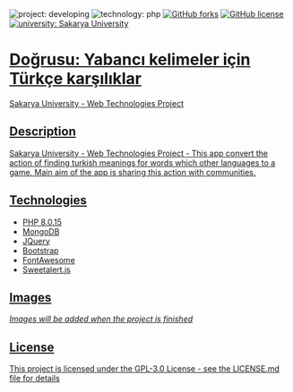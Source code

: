 <div>
  <img alt="project: developing" src="https://img.shields.io/badge/project-developing-success"/>
  <img alt="technology: php" src="https://img.shields.io/badge/technology-php-critical"/>
  <a href="https://github.com/oSoloTurk/Dogrusu/network"><img alt="GitHub forks" src="https://img.shields.io/github/forks/oSoloTurk/Dogrusu"></a>
  <a href="https://github.com/oSoloTurk/Dogrusu/blob/main/LICENSE"><img alt="GitHub license" src="https://img.shields.io/github/license/oSoloTurk/Dogrusu"></a>
  <a href="https://sakarya.edu.tr"><img alt="university: Sakarya University" src="https://img.shields.io/badge/university-sakarya%20university-blue"/>
</div>

# 
# Doğrusu: Yabancı kelimeler için Türkçe karşılıklar

Sakarya University - Web Technologies Project

## Description

Sakarya University - Web Technologies Project - This app convert the action of finding turkish meanings for words which other languages to a game. Main aim of the app is sharing this action with communities.

## Technologies

* PHP 8.0.15
* MongoDB
* JQuery
* Bootstrap
* FontAwesome
* Sweetalert.js

## Images

*Images will be added when the project is finished*

## License

This project is licensed under the GPL-3.0 License - see the LICENSE.md file for details
